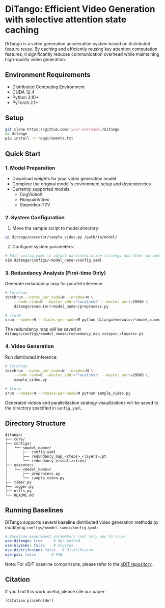 # DiTango: Efficient Video Generation with selective attention state caching

DiTango is a video generation acceleration system based on distributed feature reuse. By caching and efficiently reusing key attention computation features, it significantly reduces communication overhead while maintaining high-quality video generation.

## Environment Requirements

- Distributed Computing Environment
- CUDA 12.4
- Python 3.10+
- PyTorch 2.1+

## Setup

```bash
git clone https://github.com/[your-username]/ditango
cd ditango
pip install -r requirements.txt
```

## Quick Start

### 1. Model Preparation

- Download weights for your video generation model
- Complete the original model's environment setup and dependencies
- Currently supported models:
  - CogVideoX
  - HunyuanVideo
  - Stepvideo-T2V

### 2. System Configuration

1. Move the sample script to model directory:
```bash
cp ditango/executor/sample_video.py /path/to/model/
```

2. Configure system parameters:
```bash
# Edit config.yaml to adjust parallelization strategy and other parameters
vim ditango/configs/<model_name>/config.yaml
```

### 3. Redundancy Analysis (First-time Only)

Generate redundancy map for parallel inference:

```bash
# Torchrun
torchrun --nproc_per_node=N --nnodes=M \
    --node_rank=0 --master_addr="localhost" --master_port=29500 \
    ditango/executor/<model_name>/preprocess.py

# Slurm
srun --nodes=N --ntasks-per-node=M python ditango/executor/<model_name>/preprocess.py
```

The redundancy map will be saved at `ditango/configs/<model_name>/redundancy_map_<steps>_<layers>.pt`

### 4. Video Generation

Run distributed inference:

```bash
# Torchrun
torchrun --nproc_per_node=N --nnodes=M \
    --node_rank=0 --master_addr="localhost" --master_port=29500 \
    sample_video.py

# Slurm
srun --nodes=N --ntasks-per-node=M python sample_video.py
```

Generated videos and parallelization strategy visualizations will be saved to the directory specified in `config.yaml`.

## Directory Structure

```
ditango/
├── core/
├── configs/
│   └── <model_name>/
│       ├── config.yaml
│       ├── redundancy_map_<steps>_<layers>.pt
│       └── redundancy_visualization/
├── executor/
│   └── <model_name>/
│       ├── preprocess.py
│       └── sample_video.py
├── timer.py
├── logger.py
├── utils.py
└── README.md
```


## Running Baselines

DiTango supports several baseline distributed video generation methods by modifying `configs/<model_name>/config.yaml`:

```yaml
# Baseline experiment parameters (set only one to true)
use-ditango: true     # Our method
use-ulysses: false    # Ulysses
use-distrifusion: false   # DistriFusion
use-pab: false       # PAB
```

Note: For xDiT baseline comparisons, please refer to the [xDiT repository](https://github.com/xdit-project/xDiT).





## Citation

If you find this work useful, please cite our paper:
```
[Citation placeholder]
```

